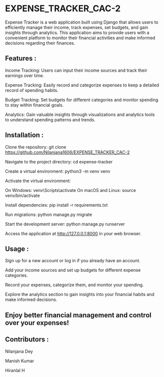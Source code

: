 # **EXPENSE_TRACKER_CAC-2**

Expense Tracker is a web application built using Django that allows users to efficiently manage their income, track expenses, set budgets, and gain insights through analytics. This application aims to provide users with a convenient platform to monitor their financial activities and make informed decisions regarding their finances.

## Features :
Income Tracking: Users can input their income sources and track their earnings over time.

Expense Tracking: Easily record and categorize expenses to keep a detailed record of spending habits.

Budget Tracking: Set budgets for different categories and monitor spending to stay within financial goals.

Analytics: Gain valuable insights through visualizations and analytics tools to understand spending patterns and trends.


## Installation :

Clone the repository: git clone https://github.com/Nilanjana1606/EXPENSE_TRACKER_CAC-2

Navigate to the project directory: cd expense-tracker

Create a virtual environment: python3 -m venv venv

Activate the virtual environment:

On Windows: venv\Scripts\activate
On macOS and Linux: source venv/bin/activate

Install dependencies: pip install -r requirements.txt

Run migrations: python manage.py migrate

Start the development server: python manage.py runserver

Access the application at http://127.0.0.1:8000 in your web browser.

## Usage :

Sign up for a new account or log in if you already have an account.

Add your income sources and set up budgets for different expense categories.

Record your expenses, categorize them, and monitor your spending.

Explore the analytics section to gain insights into your financial habits and make informed decisions.

## Enjoy better financial management and control over your expenses!

## Contributors : 

Nilanjana Dey

Manish Kumar

Hiranlal H
